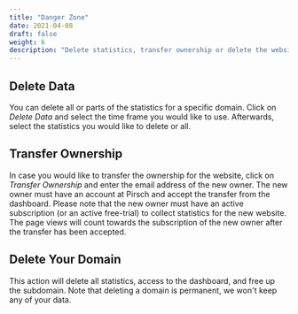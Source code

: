 ```yaml
---
title: "Danger Zone"
date: 2021-04-08
draft: false
weight: 6
description: "Delete statistics, transfer ownership or delete the website entirely."
---
```


## Delete Data

You can delete all or parts of the statistics for a specific domain. Click on *Delete Data* and select the time frame you would like to use. Afterwards, select the statistics you would like to delete or all.

## Transfer Ownership

In case you would like to transfer the ownership for the website, click on *Transfer Ownership* and enter the email address of the new owner. The new owner must have an account at Pirsch and accept the transfer from the dashboard. Please note that the new owner must have an active subscription (or an active free-trial) to collect statistics for the new website. The page views will count towards the subscription of the new owner after the transfer has been accepted.

## Delete Your Domain

This action will delete all statistics, access to the dashboard, and free up the subdomain. Note that deleting a domain is permanent, we won't keep any of your data.
